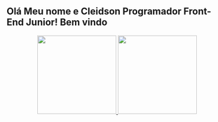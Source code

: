 ## Olá Meu nome e Cleidson Programador Front-End Junior! Bem vindo
<div align="center">
  <a href="https://github.com/Cleidsonpvp">
  <img height="180em" src="https://github-readme-stats.vercel.app/api?username=CleidsonRibeiro&show_icons=true&theme=dracula&include_all_commits=true&count_private=true"/>
  <img height="180em" src="https://github-readme-stats.vercel.app/api/top-langs/?username=CleidsonRieiro&layout=compact&langs_count=7&theme=dracula"/>
</div>
